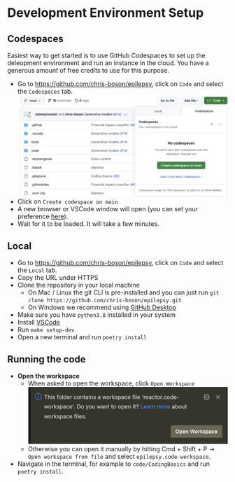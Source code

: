 # Development Environment Setup
## Codespaces
Easiest way to get started is to use GitHub Codespaces to set up the deleopment environment and run an instance in the cloud.
You have a generous amount of free credits to use for this purpose.

- Go to https://github.com/chris-boson/epilepsy, click on `Code` and select the `Codespaces` tab.
   <img src="images/codespaces.png" width="550">
- Click on `Create codespace on main`
- A new browser or VSCode window will open (you can set your preference [here](https://github.com/settings/codespaces)).
- Wait for it to be loaded. It will take a few minutes.

## Local
- Go to https://github.com/chris-boson/epilepsy, click on `Code` and select the `Local` tab.
- Copy the URL under HTTPS
- Clone the repository in your local machine
  - On Mac / Linux the git CLI is pre-installed and you can just run `git clone https://github.com/chris-boson/epilepsy.git`
  - On Windows we recommend using [GitHub Desktop](https://desktop.github.com/)
- Make sure you have `python3.8` installed in your system
- Install [VSCode](https://code.visualstudio.com/)
- Run `make setup-dev`
- Open a new terminal and run `poetry install`

## Running the code
- **Open the workspace**
  - When asked to open the workspace, click `Open Workspace`
    <img src="images/Open workspace.png" width="550">
  - Otherwise you can open it manually by hitting Cmd + Shift + P -> `Open workspace from file` and select `epilepsy.code-workspace`.
- Navigate in the terminal, for example to `code/CodingBasics` and run `poetry install`.
